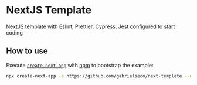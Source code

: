 # NextJS Template

NextJS template with Eslint, Prettier, Cypress, Jest configured to start coding

## How to use

Execute [`create-next-app`](https://github.com/vercel/next.js/tree/canary/packages/create-next-app) with [npm](https://docs.npmjs.com/cli/init) to bootstrap the example:

```bash
npx create-next-app -e https://github.com/gabrielseco/next-template --use-npm
```
